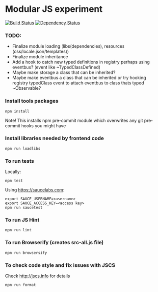 # Modular JS experiment 

[![Build Status](https://travis-ci.org/ZakarFin/modularjs.svg?branch=master)](https://travis-ci.org/ZakarFin/modularjs) 
[![Dependency Status](https://gemnasium.com/ZakarFin/modularjs.svg)](https://gemnasium.com/ZakarFin/modularjs)

### TODO:

* Finalize module loading (libs(dependencies), resources (css/locale.json/templates))
* Finalize module inheritance
* Add a hook to catch new typed definitions in registry perhaps using eventbus? (event like ~TypedClassDefined)
* Maybe make storage a class that can be inherited?
* Maybe make eventbus a class that can be inherited or try hooking registry typedClass event to attach eventbus to class thats typed ~Observable?

### Install tools packages

	npm install

Note! This installs npm pre-commit module which overwrites any git pre-commit hooks you might have

### Install libraries needed by frontend code

    npm run loadlibs

### To run tests

Locally:

	npm test

Using https://saucelabs.com:

    export SAUCE_USERNAME=<username>
    export SAUCE_ACCESS_KEY=<access key>
    npm run saucetest

### To run JS Hint

	npm run lint

### To run Browserify (creates src-all.js file)

	npm run browsersify

### To check code style and fix issues with JSCS

Check http://jscs.info for details

    npm run format
